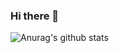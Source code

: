 ### Hi there 👋

![Anurag's github stats](https://github-readme-stats.vercel.app/api?username=rodrigopacheco100&count_private=true&show_icons=true&theme=dracula)

<!--
**rodrigopacheco100/rodrigopacheco100** is a ✨ _special_ ✨ repository because its `README.md` (this file) appears on your GitHub profile.

Here are some ideas to get you started:

- 🔭 I’m currently working on ...
- 🌱 I’m currently learning ...
- 👯 I’m looking to collaborate on ...
- 🤔 I’m looking for help with ...
- 💬 Ask me about ...
- 📫 How to reach me: ...
- 😄 Pronouns: ...
- ⚡ Fun fact: ...
-->
